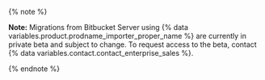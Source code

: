 {% note %}

**Note:** Migrations from Bitbucket Server using {% data variables.product.prodname_importer_proper_name %} are currently in private beta and subject to change. To request access to the beta, contact {% data variables.contact.contact_enterprise_sales %}.

{% endnote %}